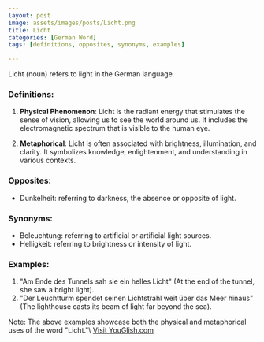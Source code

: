 ```yaml
---
layout: post
image: assets/images/posts/Licht.png
title: Licht
categories: [German Word]
tags: [definitions, opposites, synonyms, examples]

---
```


Licht (noun) refers to light in the German language.

### Definitions:

1. **Physical Phenomenon**: Licht is the radiant energy that stimulates the sense of vision, allowing us to see the world around us. It includes the electromagnetic spectrum that is visible to the human eye. 

2. **Metaphorical**: Licht is often associated with brightness, illumination, and clarity. It symbolizes knowledge, enlightenment, and understanding in various contexts.

### Opposites:

- Dunkelheit: referring to darkness, the absence or opposite of light.

### Synonyms:

- Beleuchtung: referring to artificial or artificial light sources.
- Helligkeit: referring to brightness or intensity of light.

### Examples:

1. "Am Ende des Tunnels sah sie ein helles Licht" (At the end of the tunnel, she saw a bright light).
2. "Der Leuchtturm spendet seinen Lichtstrahl weit über das Meer hinaus" (The lighthouse casts its beam of light far beyond the sea).

Note: The above examples showcase both the physical and metaphorical uses of the word "Licht."\ <a id="yg-widget-0" class="youglish-widget" data-query="Licht" data-lang="german" data-components="8412" data-auto-start="0" data-bkg-color="theme_light" data-title="How%20to%20pronounce%20Licht%20in%20German"  rel="nofollow" href="https://youglish.com">Visit YouGlish.com</a><script async src="https://youglish.com/public/emb/widget.js" charset="utf-8"></script>